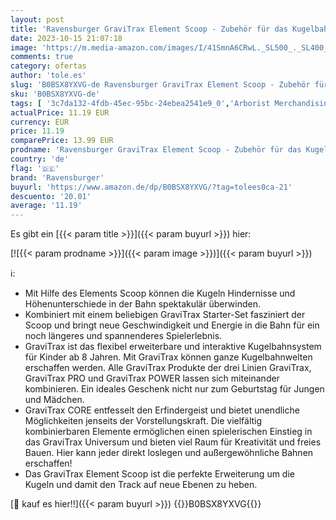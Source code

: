 ```yaml
---
layout: post
title: 'Ravensburger GraviTrax Element Scoop - Zubehör für das Kugelbahnsystem. Kombinierbar mit allen GraviTrax Produktlinien  Starter-Sets  Extensions und Elements  Konstruktionsspielzeug ab 8 Jahren'
date: 2023-10-15 21:07:18
image: 'https://m.media-amazon.com/images/I/41SmnA6CRwL._SL500_._SL400_.jpg'
comments: true
category: ofertas
author: 'tole.es'
slug: 'B0BSX8YXVG-de Ravensburger GraviTrax Element Scoop - Zubehör für das...'
sku: 'B0BSX8YXVG-de'
tags: [ '3c7da132-4fdb-45ec-95bc-24ebea2541e9_0','Arborist Merchandising Root','Custom Stores','Experimentieren & Forschen','Kugelbahnen','MINT Lernspielzeug','Self Service','Spielzeug','Technik','ravensburger','🇩🇪', ]
actualPrice: 11.19 EUR
currency: EUR
price: 11.19
comparePrice: 13.99 EUR
prodname: 'Ravensburger GraviTrax Element Scoop - Zubehör für das Kugelbahnsystem. Kombinierbar mit allen GraviTrax Produktlinien  Starter-Sets  Extensions und Elements  Konstruktionsspielzeug ab 8 Jahren'
country: 'de'
flag: '🇩🇪'
brand: 'Ravensburger'
buyurl: 'https://www.amazon.de/dp/B0BSX8YXVG/?tag=tolees0ca-21'
descuento: '20.01'
average: '11.19'
---
```


Es gibt ein [{{< param title >}}]({{< param buyurl >}}) hier:

[![{{< param prodname >}}]({{< param image >}})]({{< param buyurl >}})

ℹ️:

- Mit Hilfe des Elements Scoop können die Kugeln Hindernisse und Höhenunterschiede in der Bahn spektakulär überwinden.
- Kombiniert mit einem beliebigen GraviTrax Starter-Set fasziniert der Scoop und bringt neue Geschwindigkeit und Energie in die Bahn für ein noch längeres und spannenderes Spielerlebnis.
- GraviTrax ist das flexibel erweiterbare und interaktive Kugelbahnsystem für Kinder ab 8 Jahren. Mit GraviTrax können ganze Kugelbahnwelten erschaffen werden. Alle GraviTrax Produkte der drei Linien GraviTrax, GraviTrax PRO und GraviTrax POWER lassen sich miteinander kombinieren. Ein ideales Geschenk nicht nur zum Geburtstag für Jungen und Mädchen.
- GraviTrax CORE entfesselt den Erfindergeist und bietet unendliche Möglichkeiten jenseits der Vorstellungskraft. Die vielfältig kombinierbaren Elemente ermöglichen einen spielerischen Einstieg in das GraviTrax Universum und bieten viel Raum für Kreativität und freies Bauen. Hier kann jeder direkt loslegen und außergewöhnliche Bahnen erschaffen!
- Das GraviTrax Element Scoop ist die perfekte Erweiterung um die Kugeln und damit den Track auf neue Ebenen zu heben.

[🛒 kauf es hier!!]({{< param buyurl >}})
{{<world>}}B0BSX8YXVG{{</world>}}
